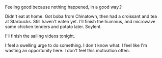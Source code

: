 Feeling good because nothing happened, in a good way.?

Didn't eat at home. Got boba from Chinatown, then had a croissant and tea at Starbucks. Still haven't eaten yet. I'll finish the hummus, and microwave some chicken tenders and potato later. Soylent.

I'll finish the sailing videos tonight.

I feel a swelling urge to do something. I don't know what. I feel like I'm wasting an opportunity here. I don't feel this motivation often.
